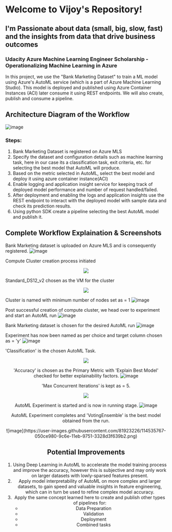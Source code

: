 # Welcome to Vijoy's Repository!

## I'm Passionate about data (small, big, slow, fast) and the insights from data that drive business outcomes

### Udacity Azure Machine Learning Engineer Scholarship - Operationalizing Machine Learning in Azure

In this project, we use the "Bank Marketing Dataset" to train a ML model using Azure's AutoML service (which is a part of Azure Machine Learning Studio). This model is deployed and published using Azure Container Instances (ACI) later consume it using REST endpoints. We will also create, publish and consume a pipeline.


## Architecture Diagram of the Workflow
![image](https://user-images.githubusercontent.com/81923226/114523564-06d0b000-9c62-11eb-9977-e5fef2391b98.png)

### Steps:
1. Bank Marketing Dataset is registered on Azure MLS
2. Specify the dataset and configuration details such as machine learning task, here in our case its a classification task, exit criteria, etc. for selecting the best model that AutoML will produce.
3. Based on the metric selected in AutoML, select the best model and deploy it using azure container instance(ACI)
4. Enable logging and application insight service for keeping track of deployed model performance and number of request handled/failed.
5. After deployment and enabling the logs and application insights use the REST endpoint to interact with the deployed model with sample data and check its prediction results.
6. Using python SDK create a pipeline selecting the best AutoML model and publish it.


## Complete Workflow Explaination & Screenshots


Bank Marketing dataset is uploaded on Azure MLS and is consequently registered.
![image](https://user-images.githubusercontent.com/81923226/114527550-bf4c2300-9c65-11eb-880d-73dfeb1fb630.png)

Compute Cluster creation process initiated
<center>
    <img src="https://user-images.githubusercontent.com/81923226/114527778-fde1dd80-9c65-11eb-982d-6d569e747c33.png">
</center>

Standard_DS12_v2 chosen as the VM for the cluster
<center>
    <img src="https://user-images.githubusercontent.com/81923226/114527851-0f2aea00-9c66-11eb-8a32-04191c606d8d.png">
</center>

Cluster is named with minimum number of nodes set as = 1
![image](https://user-images.githubusercontent.com/81923226/114528111-51ecc200-9c66-11eb-84a1-7e12fbe0328d.png)


Post successful creation of compute cluster, we head over to experiment and start an AutoML run
![image](https://user-images.githubusercontent.com/81923226/114528196-6af57300-9c66-11eb-950f-0a6fdaa000c0.png)


Bank Marketing dataset is chosen for the desired AutoML run
![image](https://user-images.githubusercontent.com/81923226/114528245-75b00800-9c66-11eb-9dbf-a2c6ab202453.png)


Experiment has now been named as per choice and target column chosen as = 'y'
![image](https://user-images.githubusercontent.com/81923226/114528331-8bbdc880-9c66-11eb-8e7a-6c611d763e2e.png)


'Classification' is the chosen AutoML Task.
<center>
    <img src="https://user-images.githubusercontent.com/81923226/114529524-a8a6cb80-9c67-11eb-9d6e-8b59540c9c4a.png"
</center>

'Accuracy' is chosen as the Primary Metric with 'Explain Best Model' checked for better explainability factors.
![image](https://user-images.githubusercontent.com/81923226/114529608-c3794000-9c67-11eb-85d0-7af9b1942cc4.png)

'Max Concurrent Iterations' is kept as = 5.
<center>
    <img src="https://user-images.githubusercontent.com/81923226/114529700-dbe95a80-9c67-11eb-88c2-a45aa99f063c.png"
</center>

AutoML Experiment is started and is now in running stage.
![image](https://user-images.githubusercontent.com/81923226/114535658-e870b180-9c6d-11eb-92a6-8ae4edcfa091.png)


AutoML Experiment completes and 'VotingEnsemble' is the best model obtained from the run.
<center>
    ![image](https://user-images.githubusercontent.com/81923226/114535767-050ce980-9c6e-11eb-9751-3328d3f639b2.png)
</center>






















































































## Potential Improvements

1. Using Deep Learning in AutoML to accelerate the model training process and improve the accuracy, however this is subjective and may only work on larger datasets with lowly-sparsed features present.
2. Apply model interpretability of AutoML on more complex and larger datasets, to gain speed and valuable insights in feature engineering, which can in turn be used to refine complex model accuracy.
3. Apply the same concept learned here to create and publish other types of pipelines for:
     - Data Preparation
     - Validation
     - Deployment
     - Combined tasks
